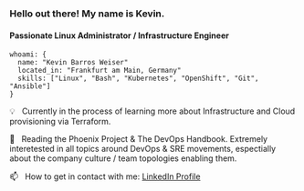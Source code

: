 ### Hello out there! My name is Kevin.

#### Passionate Linux Administrator / Infrastructure Engineer

```
whoami: {
  name: "Kevin Barros Weiser"
  located_in: "Frankfurt am Main, Germany"
  skills: ["Linux", "Bash", "Kubernetes", "OpenShift", "Git", "Ansible"]
}
```

:bulb: &nbsp; Currently in the process of learning more about Infrastructure and Cloud provisioning via Terraform.

:book: &nbsp; Reading the Phoenix Project & The DevOps Handbook. Extremely interetested in all topics around DevOps & SRE movements, espectially about the company culture / team topologies enabling them.

📫  &nbsp; How to get in contact with me: 
[LinkedIn Profile](https://www.linkedin.com/in/kevin-barros-weiser-6b0486268)
